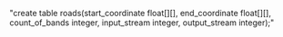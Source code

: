 
 "create table roads(start_coordinate float[][], end_coordinate float[][], count_of_bands integer, input_stream integer, output_stream integer);"
